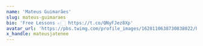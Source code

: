 ```yaml
---
name: 'Mateus Guimarães'
slug: mateus-guimaraes
bio: 'Free Lessons 👉🏻 https://t.co/QNyFJez8Xp'
avatar_url: 'https://pbs.twimg.com/profile_images/1628110638730838022/hqSkAfqT_200x200.jpg'
x_handle: mateusjatenee
---
```

